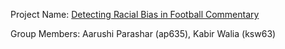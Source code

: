 Project Name: [Detecting Racial Bias in Football Commentary](https://github.com/aaparashar/racial-bias-detection)

Group Members: Aarushi Parashar (ap635), Kabir Walia (ksw63)
